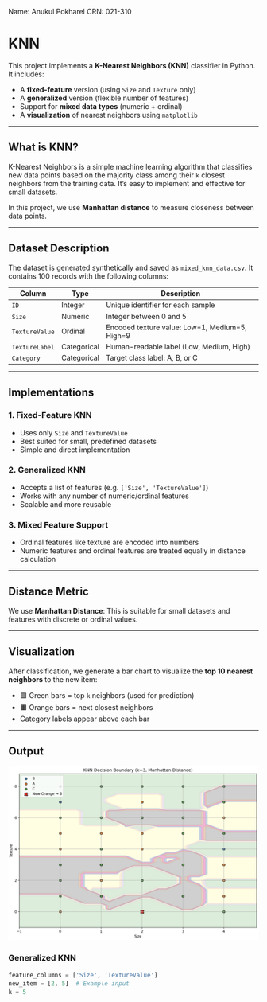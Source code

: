 Name: Anukul Pokharel
CRN: 021-310

# KNN 


This project implements a **K-Nearest Neighbors (KNN)** classifier in Python. It includes:
- A **fixed-feature** version (using `Size` and `Texture` only)
- A **generalized** version (flexible number of features)
- Support for **mixed data types** (numeric + ordinal)
- A **visualization** of nearest neighbors using `matplotlib`

---

## What is KNN?

K-Nearest Neighbors is a simple machine learning algorithm that classifies new data points based on the majority class among their `k` closest neighbors from the training data. It’s easy to implement and effective for small datasets.

In this project, we use **Manhattan distance** to measure closeness between data points.

---

## Dataset Description

The dataset is generated synthetically and saved as `mixed_knn_data.csv`. It contains 100 records with the following columns:

| Column         | Type        | Description                                   |
|----------------|-------------|-----------------------------------------------|
| `ID`           | Integer     | Unique identifier for each sample             |
| `Size`         | Numeric     | Integer between 0 and 5                       |
| `TextureValue` | Ordinal     | Encoded texture value: Low=1, Medium=5, High=9|
| `TextureLabel` | Categorical | Human-readable label (Low, Medium, High)      |
| `Category`     | Categorical | Target class label: A, B, or C                |

---

## Implementations

### 1. Fixed-Feature KNN
- Uses only `Size` and `TextureValue`
- Best suited for small, predefined datasets
- Simple and direct implementation

### 2. Generalized KNN
- Accepts a list of features (e.g. `['Size', 'TextureValue']`)
- Works with any number of numeric/ordinal features
- Scalable and more reusable

### 3. Mixed Feature Support
- Ordinal features like texture are encoded into numbers
- Numeric features and ordinal features are treated equally in distance calculation

---

## Distance Metric

We use **Manhattan Distance**:
This is suitable for small datasets and features with discrete or ordinal values.

---

## Visualization

After classification, we generate a bar chart to visualize the **top 10 nearest neighbors** to the new item:

- 🟩 Green bars = top `k` neighbors (used for prediction)  
- 🟧 Orange bars = next closest neighbors  
- Category labels appear above each bar  

---

## Output
![KNN](KNNoutput.png)

### Generalized KNN

```python
feature_columns = ['Size', 'TextureValue']
new_item = [2, 5]  # Example input
k = 5
